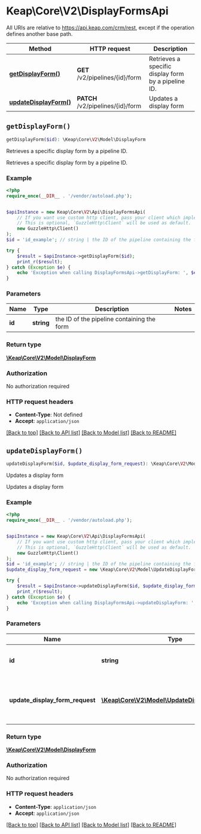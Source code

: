 # Keap\Core\V2\DisplayFormsApi

All URIs are relative to https://api.keap.com/crm/rest, except if the operation defines another base path.

| Method | HTTP request | Description |
| ------------- | ------------- | ------------- |
| [**getDisplayForm()**](DisplayFormsApi.md#getDisplayForm) | **GET** /v2/pipelines/{id}/form | Retrieves a specific display form by a pipeline ID. |
| [**updateDisplayForm()**](DisplayFormsApi.md#updateDisplayForm) | **PATCH** /v2/pipelines/{id}/form | Updates a display form |


## `getDisplayForm()`

```php
getDisplayForm($id): \Keap\Core\V2\Model\DisplayForm
```

Retrieves a specific display form by a pipeline ID.

Retrieves a specific display form by a pipeline ID.

### Example

```php
<?php
require_once(__DIR__ . '/vendor/autoload.php');


$apiInstance = new Keap\Core\V2\Api\DisplayFormsApi(
    // If you want use custom http client, pass your client which implements `GuzzleHttp\ClientInterface`.
    // This is optional, `GuzzleHttp\Client` will be used as default.
    new GuzzleHttp\Client()
);
$id = 'id_example'; // string | the ID of the pipeline containing the form

try {
    $result = $apiInstance->getDisplayForm($id);
    print_r($result);
} catch (Exception $e) {
    echo 'Exception when calling DisplayFormsApi->getDisplayForm: ', $e->getMessage(), PHP_EOL;
}
```

### Parameters

| Name | Type | Description  | Notes |
| ------------- | ------------- | ------------- | ------------- |
| **id** | **string**| the ID of the pipeline containing the form | |

### Return type

[**\Keap\Core\V2\Model\DisplayForm**](../Model/DisplayForm.md)

### Authorization

No authorization required

### HTTP request headers

- **Content-Type**: Not defined
- **Accept**: `application/json`

[[Back to top]](#) [[Back to API list]](../../README.md#endpoints)
[[Back to Model list]](../../README.md#models)
[[Back to README]](../../README.md)

## `updateDisplayForm()`

```php
updateDisplayForm($id, $update_display_form_request): \Keap\Core\V2\Model\DisplayForm
```

Updates a display form

Updates a display form

### Example

```php
<?php
require_once(__DIR__ . '/vendor/autoload.php');


$apiInstance = new Keap\Core\V2\Api\DisplayFormsApi(
    // If you want use custom http client, pass your client which implements `GuzzleHttp\ClientInterface`.
    // This is optional, `GuzzleHttp\Client` will be used as default.
    new GuzzleHttp\Client()
);
$id = 'id_example'; // string | the ID of the pipeline containing the form
$update_display_form_request = new \Keap\Core\V2\Model\UpdateDisplayFormRequest(); // \Keap\Core\V2\Model\UpdateDisplayFormRequest | the request body containing updated display form details

try {
    $result = $apiInstance->updateDisplayForm($id, $update_display_form_request);
    print_r($result);
} catch (Exception $e) {
    echo 'Exception when calling DisplayFormsApi->updateDisplayForm: ', $e->getMessage(), PHP_EOL;
}
```

### Parameters

| Name | Type | Description  | Notes |
| ------------- | ------------- | ------------- | ------------- |
| **id** | **string**| the ID of the pipeline containing the form | |
| **update_display_form_request** | [**\Keap\Core\V2\Model\UpdateDisplayFormRequest**](../Model/UpdateDisplayFormRequest.md)| the request body containing updated display form details | |

### Return type

[**\Keap\Core\V2\Model\DisplayForm**](../Model/DisplayForm.md)

### Authorization

No authorization required

### HTTP request headers

- **Content-Type**: `application/json`
- **Accept**: `application/json`

[[Back to top]](#) [[Back to API list]](../../README.md#endpoints)
[[Back to Model list]](../../README.md#models)
[[Back to README]](../../README.md)
